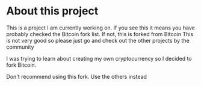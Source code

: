 # About this project
This is a project I am currently working on. If you see this it means you have probably checked the Bitcoin fork list.
If not, this is forked from Bitcoin
This is not very good so please just go and check out the other projects by the community

I was trying to learn about creating my own cryptocurrency so I decided to fork Bitcoin.

Don't recommend using this fork. Use the others instead
